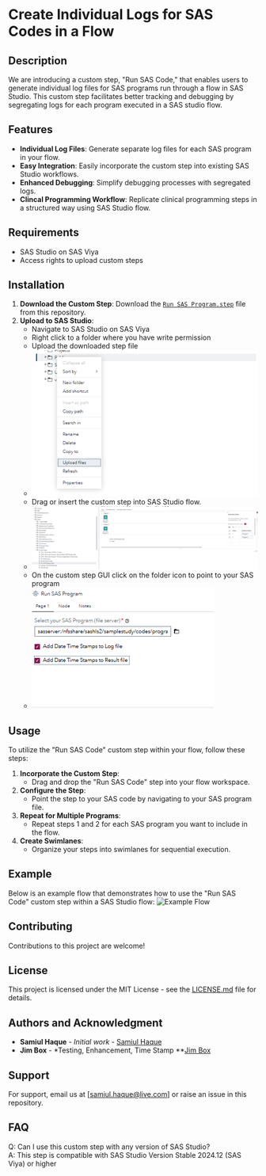 # Create Individual Logs for SAS Codes in a Flow

## Description
We are introducing a custom step, "Run SAS Code," that enables users to generate individual log files for SAS programs run through a flow in SAS Studio. This custom step facilitates better tracking and debugging by segregating logs for each program executed in a SAS studio flow.

## Features
- **Individual Log Files**: Generate separate log files for each SAS program in your flow.
- **Easy Integration**: Easily incorporate the custom step into existing SAS Studio workflows.
- **Enhanced Debugging**: Simplify debugging processes with segregated logs.
- **Clincal Programming Workflow**: Replicate clinical programming steps in a structured way using SAS Studio flow.
## Requirements
- SAS Studio on SAS Viya
- Access rights to upload custom steps

## Installation
1. **Download the Custom Step**: Download the [`Run SAS Program.step`](https://github.com/samiulhq/sasviyaworkshop/blob/main/Individual%20Logs%20in%20SAS%20Studio%20Flow/Run%20SAS%20Program.step) file from this repository.
2. **Upload to SAS Studio**:
   - Navigate to SAS Studio on SAS Viya
   - Right click to a folder where you have write permission
   - Upload the downloaded step file
   - ![Uploading Step File on SAS Studio](https://github.com/samiulhq/sasviyaworkshop/blob/main/Individual%20Logs%20in%20SAS%20Studio%20Flow/upload%20files.png)   
   - Drag or insert the custom step into SAS Studio flow.
   - ![Drag step into flows](https://github.com/samiulhq/sasviyaworkshop/blob/main/Individual%20Logs%20in%20SAS%20Studio%20Flow/custom%20step%20into%20flow.png)
   - On the custom step GUI click on the folder icon to point to your SAS program
   - ![Select SAS program](https://github.com/samiulhq/sasviyaworkshop/blob/main/Individual%20Logs%20in%20SAS%20Studio%20Flow/select%20sas%20code.png)

## Usage
To utilize the "Run SAS Code" custom step within your flow, follow these steps:

1. **Incorporate the Custom Step**:
   - Drag and drop the "Run SAS Code" step into your flow workspace.
2. **Configure the Step**:
   - Point the step to your SAS code by navigating to your SAS program file.
3. **Repeat for Multiple Programs**:
   - Repeat steps 1 and 2 for each SAS program you want to include in the flow.
4. **Create Swimlanes**:
   - Organize your steps into swimlanes for sequential execution.

## Example
Below is an example flow that demonstrates how to use the "Run SAS Code" custom step within a SAS Studio flow:
![Example Flow](https://github.com/samiulhq/sasviyaworkshop/blob/main/Individual%20Logs%20in%20SAS%20Studio%20Flow/Custom%20Logs%20in%20SAS%20Studio%20Flow.gif)

## Contributing
Contributions to this project are welcome!

## License
This project is licensed under the MIT License - see the [LICENSE.md](https://github.com/samiulhq/sasviyaworkshop/blob/main/LICENSE) file for details.

## Authors and Acknowledgment
- **Samiul Haque** - *Initial work* - [Samiul Haque](https://github.com/samiulhq/)
- **Jim Box** - *Testing, Enhancement, Time Stamp **[Jim Box](https://github.com/JBox-SAS)

## Support
For support, email us at [samiul.haque@live.com] or raise an issue in this repository.

## FAQ
Q: Can I use this custom step with any version of SAS Studio?  
A: This step is compatible with SAS Studio Version	Stable 2024.12 (SAS Viya) or higher

